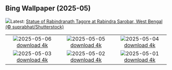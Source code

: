 ## Bing Wallpaper (2025-05)
![](https://www.bing.com/th?id=OHR.RabindraJayantiIN_EN-IN3289019397_UHD.jpg&w=1000)Latest: [Statue of Rabindranath Tagore at Rabindra Sarobar, West Bengal (© suprabhat/Shutterstock)](https://www.bing.com/th?id=OHR.RabindraJayantiIN_EN-IN3289019397_UHD.jpg)

|      |      |      |
| :----: | :----: | :----: |
|![](https://www.bing.com/th?id=OHR.FlyoverNamibia_EN-IN3642714628_UHD.jpg&pid=hp&w=384&h=216&rs=1&c=4)2025-05-06 [download 4k](https://www.bing.com/th?id=OHR.FlyoverNamibia_EN-IN3642714628_UHD.jpg)|![](https://www.bing.com/th?id=OHR.DunluceIreland_EN-IN3454088296_UHD.jpg&pid=hp&w=384&h=216&rs=1&c=4)2025-05-05 [download 4k](https://www.bing.com/th?id=OHR.DunluceIreland_EN-IN3454088296_UHD.jpg)|![](https://www.bing.com/th?id=OHR.MysorePalace_EN-IN3228585823_UHD.jpg&pid=hp&w=384&h=216&rs=1&c=4)2025-05-04 [download 4k](https://www.bing.com/th?id=OHR.MysorePalace_EN-IN3228585823_UHD.jpg)|
|![](https://www.bing.com/th?id=OHR.ArchesGalaxy_EN-IN0648210386_UHD.jpg&pid=hp&w=384&h=216&rs=1&c=4)2025-05-03 [download 4k](https://www.bing.com/th?id=OHR.ArchesGalaxy_EN-IN0648210386_UHD.jpg)|![](https://www.bing.com/th?id=OHR.BrazilHeron_EN-IN0370124301_UHD.jpg&pid=hp&w=384&h=216&rs=1&c=4)2025-05-02 [download 4k](https://www.bing.com/th?id=OHR.BrazilHeron_EN-IN0370124301_UHD.jpg)|![](https://www.bing.com/th?id=OHR.SeaLink_EN-IN8546932125_UHD.jpg&pid=hp&w=384&h=216&rs=1&c=4)2025-05-01 [download 4k](https://www.bing.com/th?id=OHR.SeaLink_EN-IN8546932125_UHD.jpg)|
